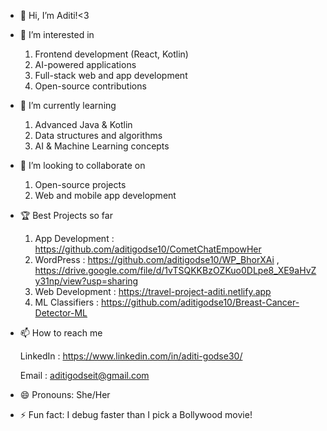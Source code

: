 - 👋 Hi, I’m Aditi!<3
  
- 👀 I’m interested in
  1. Frontend development (React, Kotlin)
  2. AI-powered applications
  3. Full-stack web and app development
  4. Open-source contributions
     
- 🌱 I’m currently learning
  1. Advanced Java & Kotlin
  2. Data structures and algorithms
  3. AI & Machine Learning concepts
     
- 💞️ I’m looking to collaborate on
  1. Open-source projects
  2. Web and mobile app development
 
- 🏆 Best Projects so far
  1. App Development : https://github.com/aditigodse10/CometChatEmpowHer
  2. WordPress : https://github.com/aditigodse10/WP_BhorXAi , https://drive.google.com/file/d/1vTSQKKBzOZKuo0DLpe8_XE9aHvZy31np/view?usp=sharing
  3. Web Development : https://travel-project-aditi.netlify.app
  4. ML Classifiers : https://github.com/aditigodse10/Breast-Cancer-Detector-ML
     
- 📫 How to reach me
  
  LinkedIn : https://www.linkedin.com/in/aditi-godse30/
  
  Email : aditigodseit@gmail.com

- 😄 Pronouns: She/Her
  
- ⚡ Fun fact: I debug faster than I pick a Bollywood movie!
